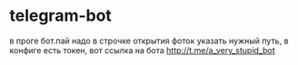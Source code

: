 # telegram-bot
в проге бот.пай надо в строчке открытия фоток указать нужный путь,
в конфиге есть токен,
вот ссылка на бота http://t.me/a_very_stupid_bot

